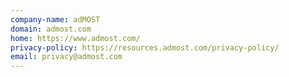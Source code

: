 ```yaml
---
company-name: adMOST
domain: admost.com
home: https://www.admost.com/
privacy-policy: https://resources.admost.com/privacy-policy/
email: privacy@admost.com
---
```




